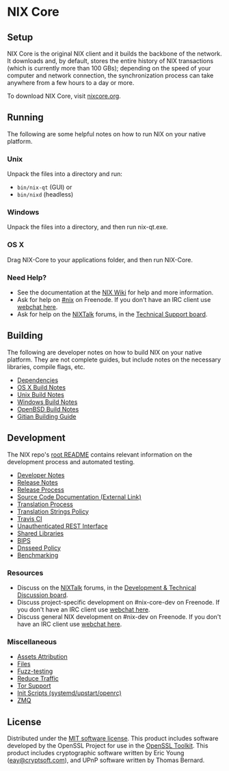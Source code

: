 NIX Core
=============

Setup
---------------------
NIX Core is the original NIX client and it builds the backbone of the network. It downloads and, by default, stores the entire history of NIX transactions (which is currently more than 100 GBs); depending on the speed of your computer and network connection, the synchronization process can take anywhere from a few hours to a day or more.

To download NIX Core, visit [nixcore.org](https://nixcore.org/en/releases/).

Running
---------------------
The following are some helpful notes on how to run NIX on your native platform.

### Unix

Unpack the files into a directory and run:

- `bin/nix-qt` (GUI) or
- `bin/nixd` (headless)

### Windows

Unpack the files into a directory, and then run nix-qt.exe.

### OS X

Drag NIX-Core to your applications folder, and then run NIX-Core.

### Need Help?

* See the documentation at the [NIX Wiki](https://en.nix.it/wiki/Main_Page)
for help and more information.
* Ask for help on [#nix](http://webchat.freenode.net?channels=nix) on Freenode. If you don't have an IRC client use [webchat here](http://webchat.freenode.net?channels=nix).
* Ask for help on the [NIXTalk](https://nixtalk.org/) forums, in the [Technical Support board](https://nixtalk.org/index.php?board=4.0).

Building
---------------------
The following are developer notes on how to build NIX on your native platform. They are not complete guides, but include notes on the necessary libraries, compile flags, etc.

- [Dependencies](dependencies.md)
- [OS X Build Notes](build-osx.md)
- [Unix Build Notes](build-unix.md)
- [Windows Build Notes](build-windows.md)
- [OpenBSD Build Notes](build-openbsd.md)
- [Gitian Building Guide](gitian-building.md)

Development
---------------------
The NIX repo's [root README](/README.md) contains relevant information on the development process and automated testing.

- [Developer Notes](developer-notes.md)
- [Release Notes](release-notes.md)
- [Release Process](release-process.md)
- [Source Code Documentation (External Link)](https://dev.visucore.com/nix/doxygen/)
- [Translation Process](translation_process.md)
- [Translation Strings Policy](translation_strings_policy.md)
- [Travis CI](travis-ci.md)
- [Unauthenticated REST Interface](REST-interface.md)
- [Shared Libraries](shared-libraries.md)
- [BIPS](bips.md)
- [Dnsseed Policy](dnsseed-policy.md)
- [Benchmarking](benchmarking.md)

### Resources
* Discuss on the [NIXTalk](https://nixtalk.org/) forums, in the [Development & Technical Discussion board](https://nixtalk.org/index.php?board=6.0).
* Discuss project-specific development on #nix-core-dev on Freenode. If you don't have an IRC client use [webchat here](http://webchat.freenode.net/?channels=nix-core-dev).
* Discuss general NIX development on #nix-dev on Freenode. If you don't have an IRC client use [webchat here](http://webchat.freenode.net/?channels=nix-dev).

### Miscellaneous
- [Assets Attribution](assets-attribution.md)
- [Files](files.md)
- [Fuzz-testing](fuzzing.md)
- [Reduce Traffic](reduce-traffic.md)
- [Tor Support](tor.md)
- [Init Scripts (systemd/upstart/openrc)](init.md)
- [ZMQ](zmq.md)

License
---------------------
Distributed under the [MIT software license](/COPYING).
This product includes software developed by the OpenSSL Project for use in the [OpenSSL Toolkit](https://www.openssl.org/). This product includes
cryptographic software written by Eric Young ([eay@cryptsoft.com](mailto:eay@cryptsoft.com)), and UPnP software written by Thomas Bernard.
